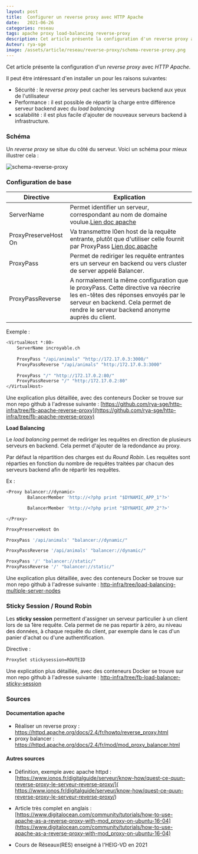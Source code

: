 ```yaml
---
layout: post
title:  Configurer un reverse proxy avec HTTP Apache
date:   2021-06-26 
categories: reseau
tags: apache proxy load-balancing reverse-proxy
description: Cet article présente la configuration d'un reverse proxy avec HTTP Apache, avec notammment le load balancing et les sticky sessions.
Auteur: rya-sge
image: /assets/article/reseau/reverse-proxy/schema-reverse-proxy.png
---
```




Cet article présente la configuration d'un *reverse proxy* avec *HTTP Apache*.

Il peut être intéressant d'en installer un pour les raisons suivantes:

- Sécurité : le *reverse proxy* peut cacher les serveurs backend aux yeux de l'utilisateur
- Performance : il est possible de répartir la charge entre différence serveur backend avec du *load balancing*
- scalabilité : il est plus facile d'ajouter de nouveaux serveurs backend à infrastructure.

### Schéma

Un *reverse proxy* se situe du côté du serveur. Voici un schéma pour mieux illustrer cela :

![schema-reverse-proxy]({{site.url_complet}}/assets/article/reseau/reverse-proxy/schema-reverse-proxy.png)

### Configuration de base

| Directive            | Explication                                                  |
| -------------------- | ------------------------------------------------------------ |
| ServerName           | Permet identifier un serveur, correspondant au nom de domaine voulue.[Lien doc apache](https://httpd.apache.org/docs/2.4/fr/mod/core.html#servername) |
| ProxyPreserveHost On | Va transmettre l0en host de la requête entrante, plutôt que d'utiliser celle fournit par ProxyPass [Lien doc apache](https://httpd.apache.org/docs/2.4/mod/mod_proxy.html#proxypreservehost) |
| ProxyPass            | Permet de rediriger les requête entrantes ers un serveur en backend ou vers cluster de server appelé Balancer. |
| ProxyPassReverse     | A normalement la même configuration que le proxyPass. Cette directive va réecrire les en-têtes des réponses envoyés par le serveur en backend. Cela permet de rendre le serveur backend anonyme auprès du client. |

Exemple :

```bash
<VirtualHost *:80>
	ServerName incroyable.ch
	
	ProxyPass "/api/animals" "http://172.17.0.3:3000/"
	ProxyPassReverse "/api/animals" "http:/172.17.0.3:3000"
	
	ProxyPass "/" "http://172.17.0.2:80/"
	ProxyPassReverse "/" "http:/172.17.0.2:80"
</VirtualHost>
```

Une explication plus détaillée, avec  des conteneurs Docker se trouve sur mon repo github à l'adresse suivante : [https://github.com/rya-sge/http-infra/tree/fb-apache-reverse-proxy](https://github.com/rya-sge/http-infra/tree/fb-apache-reverse-proxy)

**Load Balancing**

Le *load balancing* permet de rediriger les requêtes en direction de plusieurs serveurs en backend. Cela permet d'ajouter de la redondance au proxy.

Par défaut la répartition des charges est du *Round Robin*. Les requêtes sont réparties en fonction du nombre de requêtes traitées par chacun des serveurs backend afin de répartir les requêtes.

Ex :

```bash
<Proxy balancer://dynamic>
		BalancerMember 'http://<?php print "$DYNAMIC_APP_1"?>' 

		BalancerMember 'http://<?php print "$DYNAMIC_APP_2"?>' 			

</Proxy>

ProxyPreserveHost On

ProxyPass '/api/animals' "balancer://dynamic/"

ProxyPassReverse '/api/animals' "balancer://dynamic/"

ProxyPass '/' "balancer://static/"
ProxyPassReverse '/' "balancer://static/"
```

Une explication plus détaillée, avec  des conteneurs Docker se trouve sur mon repo github à l'adresse suivante : [http-infra/tree/load-balancing-multiple-server-nodes](https://github.com/rya-sge/http-infra/tree/load-balancing-multiple-server-nodes)

### Sticky Session / Round Robin

Les **sticky session** permettent d'assigner un serveur particulier à un client lors de sa 1ère requête. Cela permet de ne pas repartir à  zéro, au niveau des données, à chaque requête du client, par exemple dans le cas d'un panier d'achat ou d'une authentification.

Directive  :

```bash
ProxySet stickysession=ROUTEID
```

Une explication plus détaillée, avec  des conteneurs Docker se trouve sur mon repo github à l'adresse suivante : [http-infra/tree/fb-load-balancer-sticky-session](https://github.com/rya-sge/http-infra/tree/fb-load-balancer-sticky-session)



### Sources 

#### Documentation apache 

- Réaliser un reverse proxy : https://httpd.apache.org/docs/2.4/fr/howto/reverse_proxy.html
- proxy balancer : https://httpd.apache.org/docs/2.4/fr/mod/mod_proxy_balancer.html


#### Autres sources

- Définition, exemple avec apache httpd : [https://www.ionos.fr/digitalguide/serveur/know-how/quest-ce-quun-reverse-proxy-le-serveur-reverse-proxy/]( https://www.ionos.fr/digitalguide/serveur/know-how/quest-ce-quun-reverse-proxy-le-serveur-reverse-proxy/)


- Article très complet en anglais : [https://www.digitalocean.com/community/tutorials/how-to-use-apache-as-a-reverse-proxy-with-mod_proxy-on-ubuntu-16-04](https://www.digitalocean.com/community/tutorials/how-to-use-apache-as-a-reverse-proxy-with-mod_proxy-on-ubuntu-16-04)


- Cours de Réseaux(RES) enseigné à l'HEIG-VD en 2021


